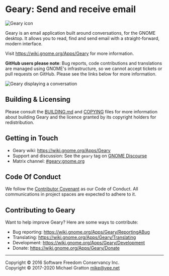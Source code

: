 
Geary: Send and receive email
=============================

![Geary icon](https://wiki.gnome.org/Apps/Geary?action=AttachFile&do=get&target=geary-3-32-256-logo.png)

Geary is an email application built around conversations, for the
GNOME desktop. It allows you to read, find and send email with a
straight-forward, modern interface.

Visit https://wiki.gnome.org/Apps/Geary for more information.

**GitHub users please note**: Bug reports, code contributions and
translations are managed using GNOME's infrastructure, so we cannot
accept tickets or pull requests on GitHub. Please see the links below
for more information.

![Geary displaying a conversation](https://wiki.gnome.org/Apps/Geary?action=AttachFile&amp;do=get&amp;target=geary-3-32-main-window.png)

Building & Licensing
--------------------

Please consult the [BUILDING.md](./BUILDING.md) and
[COPYING](./COPYING) files for more information about building Geary
and the licence granted by its copyright holders for redistribution.

Getting in Touch
----------------

 * Geary wiki: https://wiki.gnome.org/Apps/Geary
 * Support and discussion: See the `geary` tag on [GNOME Discourse](https://discourse.gnome.org/tags/c/applications/7/geary)
 * Matrix channel: [#geary:gnome.org](https://gnome.element.io/#/room/#geary:gnome.org)

Code Of Conduct
---------------

We follow the [Contributor Covenant](./code-of-conduct.md) as our
Code of Conduct. All communications in project spaces are expected to
adhere to it.

Contributing to Geary
---------------------

Want to help improve Geary? Here are some ways to contribute:

 * Bug reporting: https://wiki.gnome.org/Apps/Geary/ReportingABug
 * Translating:   https://wiki.gnome.org/Apps/Geary/Translating
 * Development:   https://wiki.gnome.org/Apps/Geary/Development
 * Donate:        https://wiki.gnome.org/Apps/Geary/Donate

---
Copyright © 2016 Software Freedom Conservancy Inc.  
Copyright © 2017-2020 Michael Gratton <mike@vee.net>
